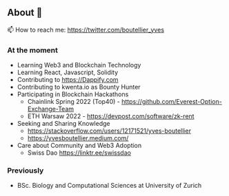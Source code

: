 ## About 👋

📫 How to reach me: https://twitter.com/boutellier_yves

### At the moment
- Learning Web3 and Blockchain Technology
- Learning React, Javascript, Solidity
- Contributing to https://Dappify.com
- Contributing to kwenta.io as Bounty Hunter
- Participating in Blockchain Hackathons
  - Chainlink Spring 2022 (Top40) - https://github.com/Everest-Option-Exchange-Team
  - ETH Warsaw 2022 - https://devpost.com/software/zk-rent
- Seeking and Sharing Knowledge
  - https://stackoverflow.com/users/12171521/yves-boutellier
  - https://yvesboutellier.medium.com/
- Care about Community and Web3 Adoption
  - Swiss Dao https://linktr.ee/swissdao

### Previously
- BSc. Biology and Computational Sciences at University of Zurich

<!--
**yvesbou/yvesbou** is a ✨ _special_ ✨ repository because its `README.md` (this file) appears on your GitHub profile.

Here are some ideas to get you started:

- 🔭 I’m currently working on ...
- 🌱 I’m currently learning ...
- 👯 I’m looking to collaborate on ...
- 🤔 I’m looking for help with ...
- 💬 Ask me about ...
- 📫 How to reach me: ...
- 😄 Pronouns: ...
- ⚡ Fun fact: ...
-->
